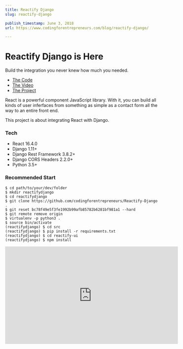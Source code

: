```yaml
---
title: Reactify Django
slug: reactify-django

publish_timestamp: June 3, 2018
url: https://www.codingforentrepreneurs.com/blog/reactify-django/

---
```



# Reactify Django is Here
Build the integration you never knew how much you needed.

- [The Code](https://github.com/codingforentrepreneurs/Reactify-Django)
- [The Video](https://youtu.be/AHhQRHE8IR8)
- [The Project](https://www.codingforentrepreneurs.com/projects/reactify-django/)

React is a powerful component JavaScript library. With it, you can build all kinds of user inferfaces from something as simple as a contact form all the way to an entire front end.

This project is about integrating React with Django.

### Tech
- React 16.4.0
- Django 1.11+
- Django Rest Framework 3.8.2+
- Django CORS Headers 2.2.0+
- Python 3.5+

### Recommended Start
```
$ cd path/to/your/dev/folder
$ mkdir reactifydjango
$ cd reactifydjango
$ git clone https://github.com/codingforentrepreneurs/Reactify-Django .
$ git reset bc78f49e5f3fe1992b99afb85782b6281bf981a1 --hard
$ git remote remove origin
$ virtualenv -p python3 .
$ source bin/activate
(reactifydjango) $ cd src
(reactifydjango) $ pip install -r requirements.txt
(reactifydjango) $ cd reactify-ui
(reactifydjango) $ npm install
```

<iframe width="560" height="315" src="https://www.youtube.com/embed/AHhQRHE8IR8" frameborder="0" allow="autoplay; encrypted-media" allowfullscreen></iframe>

